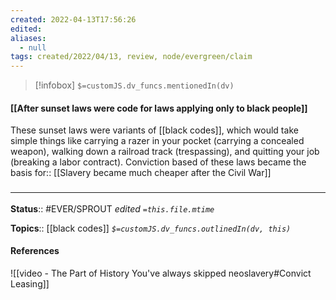```yaml
---
created: 2022-04-13T17:56:26 
edited: 
aliases:
  - null
tags: created/2022/04/13, review, node/evergreen/claim
---
```

> [!infobox]
`$=customJS.dv_funcs.mentionedIn(dv)`

#### [[After sunset laws were code for laws applying only to black people]]

These sunset laws were variants of [[black codes]],
which would take simple things like carrying a razer in your pocket (carrying a concealed weapon), walking down a railroad track (trespassing), and quitting your job (breaking a labor contract).
Conviction based of these laws became the basis
for:: [[Slavery became much cheaper after the Civil War]]


### <hr class="footnote"/>

**Status**:: #EVER/SPROUT
*edited `=this.file.mtime`*

**Topics**:: [[black codes]]
*`$=customJS.dv_funcs.outlinedIn(dv, this)`*

#### References

![[video - The Part of History You've always skipped neoslavery#Convict Leasing]]